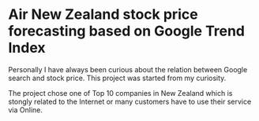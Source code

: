 # Air New Zealand stock price forecasting based on Google Trend Index

Personally I have always been curious about the relation between Google search and stock price. This project was started from my curiosity. 

The project chose one of Top 10 companies in New Zealand which is stongly related to the Internet or many customers have to use their service via Online.  
